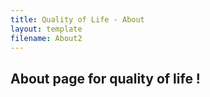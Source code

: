 ```yaml
---
title: Quality of Life - About
layout: template
filename: About2
--- 
```


## About page for quality of life !
